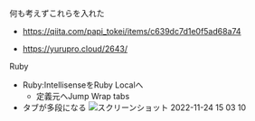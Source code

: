 何も考えずこれらを入れた
- https://qiita.com/papi_tokei/items/c639dc7d1e0f5ad68a74

- https://yurupro.cloud/2643/

Ruby
- Ruby:IntellisenseをRuby Localへ
  - 定義元へJump
Wrap tabs
- タブが多段になる
![スクリーンショット 2022-11-24 15 03 10](https://user-images.githubusercontent.com/33928882/203706277-2c3fd3aa-ff7d-4372-b7ea-042f9162f2c7.png)
